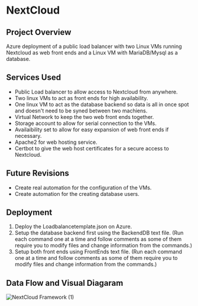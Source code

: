 # NextCloud
## Project Overview
Azure deployment of a public load balancer with two Linux VMs running Nextcloud as web front ends and a Linux VM with MariaDB/Mysql as a database. 
## Services Used
- Public Load balancer to allow access to Nextcloud from anywhere.
- Two linux VMs to act as front ends for high availability.
- One linux VM to act as the database backend so data is all in once spot and doesn't need to be syned between two machiens.
- Virtual Network to keep the two web front ends together.
- Storage account to allow for serial connection to the VMs. 
- Availaibility set to allow for easy expansion of web front ends if necessary.
- Apache2 for web hosting service.
- Certbot to give the web host certificates for a secure access to Nextcloud. 
## Future Revisions
- Create real automation for the configuration of the VMs. 
- Create automation for the creating database users. 
## Deployment
1. Deploy the Loadbalancetemplate.json on Azure.
2. Setup the database backend first using the BackendDB text file. (Run each command one at a time and follow comments as some of them require you to modify files and change information from the commands.)
3. Setup both front ends using FrontEnds text file. (Run each command one at a time and follow comments as some of them require you to modify files and change information from the commands.) 
## Data Flow and Visual Diagaram
![NextCloud Framework (1)](https://user-images.githubusercontent.com/35178560/117900785-f8dd7180-b297-11eb-8dfc-72e6cd47ed23.png)



